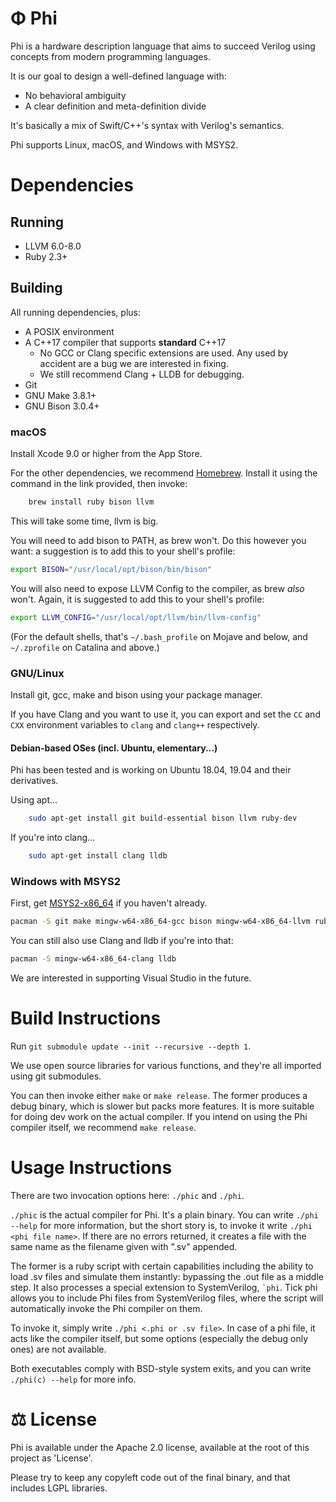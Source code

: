 # Φ Phi
Phi is a hardware description language that aims to succeed Verilog using concepts from modern programming languages.

It is our goal to design a well-defined language with:
* No behavioral ambiguity
* A clear definition and meta-definition divide

It's basically a mix of Swift/C++'s syntax with Verilog's semantics.

Phi supports Linux, macOS, and Windows with MSYS2.

# Dependencies
## Running
* LLVM 6.0-8.0
* Ruby 2.3+

## Building
All running dependencies, plus:

* A POSIX environment
* A C++17 compiler that supports **standard** C++17
    * No GCC or Clang specific extensions are used. Any used by accident are a bug we are interested in fixing.
    * We still recommend Clang + LLDB for debugging.
* Git
* GNU Make 3.8.1+
* GNU Bison 3.0.4+

### macOS
Install Xcode 9.0 or higher from the App Store.

For the other dependencies, we recommend [Homebrew](https://brew.sh). Install it using the command in the link provided, then invoke:

```bash
    brew install ruby bison llvm
```

This will take some time, llvm is big.

You will need to add bison to PATH, as brew won't. Do this however you want: a suggestion is to add this to your shell's profile:
```sh
export BISON="/usr/local/opt/bison/bin/bison"
```

You will also need to expose LLVM Config to the compiler, as brew *also* won't. Again, it is suggested to add this to your shell's profile:
```sh
export LLVM_CONFIG="/usr/local/opt/llvm/bin/llvm-config"
```

(For the default shells, that's `~/.bash_profile` on Mojave and below, and `~/.zprofile` on Catalina and above.)

### GNU/Linux
Install git, gcc, make and bison using your package manager.

If you have Clang and you want to use it, you can export and set the `CC` and `CXX` environment variables to `clang` and `clang++` respectively.

#### Debian-based OSes (incl. Ubuntu, elementary...)
Phi has been tested and is working on Ubuntu 18.04, 19.04 and their derivatives.

Using apt...

```sh
    sudo apt-get install git build-essential bison llvm ruby-dev
```

If you're into clang...

```sh
    sudo apt-get install clang lldb
```

### Windows with MSYS2
First, get [MSYS2-x86_64](https://www.msys2.org/) if you haven't already.

```sh
pacman -S git make mingw-w64-x86_64-gcc bison mingw-w64-x86_64-llvm ruby
```

You can still also use Clang and lldb if you're into that:

```sh
pacman -S mingw-w64-x86_64-clang lldb
```

We are interested in supporting Visual Studio in the future.

# Build Instructions
Run `git submodule update --init --recursive --depth 1`.

We use open source libraries for various functions, and they're all imported using git submodules.

You can then invoke either `make` or `make release`. The former produces a debug binary, which is slower but packs more features. It is more suitable for doing dev work on the actual compiler. If you intend on using the Phi compiler itself, we recommend `make release`.

# Usage Instructions
There are two invocation options here: `./phic` and `./phi`.

`./phic` is the actual compiler for Phi. It's a plain binary. You can write `./phi --help` for more information, but the short story is, to invoke it write `./phi <phi file name>`. If there are no errors returned, it creates a file with the same name as the filename given with ".sv" appended.

The former is a ruby script with certain capabilities including the ability to load .sv files and simulate them instantly: bypassing the .out file as a middle step. It also processes a special extension to SystemVerilog, ``` `phi ```. Tick phi allows you to include Phi files from SystemVerilog files, where the script will automatically invoke the Phi compiler on them.

To invoke it, simply write `./phi <.phi or .sv file>`. In case of a phi file, it acts like the compiler itself, but some options (especially the debug only ones) are not available.

Both executables comply with BSD-style system exits, and you can write `./phi(c) --help` for more info.

# ⚖️ License
Phi is available under the Apache 2.0 license, available at the root of this project as 'License'.

Please try to keep any copyleft code out of the final binary, and that includes LGPL libraries.
